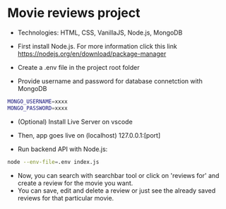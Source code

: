 # Movie reviews project
* Technologies: HTML, CSS, VanillaJS, Node.js, MongoDB

* First install Node.js. For more information click this link https://nodejs.org/en/download/package-manager

* Create a .env file in the project root folder
* Provide username and password for database connetction with MongoDB
```bash
MONGO_USERNAME=xxxx
MONGO_PASSWORD=xxxx
```

* (Optional) Install Live Server on vscode
* Then, app goes live on (localhost) 127.0.0.1:[port]

* Run backend API with Node.js:
```bash
node --env-file=.env index.js
```
* Now, you can search with searchbar tool or click on 'reviews for' and create a review for the movie you want.
* You can save, edit and delete a review or just see the already saved reviews for that particular movie.
